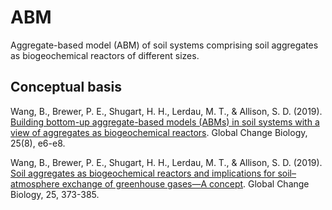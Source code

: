 # ABM
Aggregate-based model (ABM) of soil systems comprising soil aggregates as biogeochemical reactors of different sizes.

## Conceptual basis

Wang, B., Brewer, P. E., Shugart, H. H., Lerdau, M. T., & Allison, S. D. (2019). [Building bottom-up aggregate-based models (ABMs) in soil systems with a view of aggregates as biogeochemical reactors](https://doi.org/10.1111/gcb.14684). Global Change Biology, 25(8), e6-e8.

Wang, B., Brewer, P. E., Shugart, H. H., Lerdau, M. T., & Allison, S. D. (2019). [Soil aggregates as biogeochemical reactors and implications for soil–atmosphere exchange of greenhouse gases—A concept](https://doi.org/10.1111/gcb.14515). Global Change Biology, 25, 373-385.
